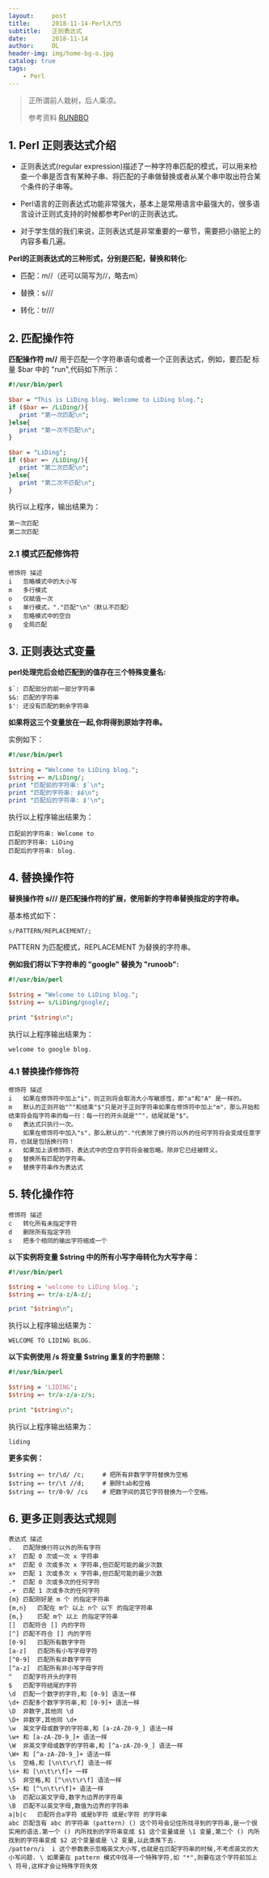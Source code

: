 ```yaml
---
layout:     post
title:      2018-11-14-Perl入门5
subtitle:   正则表达式
date:       2018-11-14
author:     DL
header-img: img/home-bg-o.jpg
catalog: true
tags:
    - Perl
---
```


> 正所谓前人栽树，后人乘凉。
> 
> 参考资料
> [RUNBBO](http://www.runoob.com/)

## 1. Perl 正则表达式介绍

- 正则表达式(regular expression)描述了一种字符串匹配的模式，可以用来检查一个串是否含有某种子串、将匹配的子串做替换或者从某个串中取出符合某个条件的子串等。

- Perl语言的正则表达式功能非常强大，基本上是常用语言中最强大的，很多语言设计正则式支持的时候都参考Perl的正则表达式。

- 对于学生信的我们来说，正则表达式是非常重要的一章节，需要把小骆驼上的内容多看几遍。

**Perl的正则表达式的三种形式，分别是匹配，替换和转化:**

- 匹配：m//（还可以简写为//，略去m）

- 替换：s///

- 转化：tr///

## 2. 匹配操作符
**匹配操作符 m//** 用于匹配一个字符串语句或者一个正则表达式，例如，要匹配 标量 $bar 中的 "run",代码如下所示：

```Perl
#!/usr/bin/perl
 
$bar = "This is LiDing blog. Welcome to LiDing blog.";
if ($bar =~ /LiDing/){
   print "第一次匹配\n";
}else{
   print "第一次不匹配\n";
}
 
$bar = "LiDing";
if ($bar =~ /LiDing/){
   print "第二次匹配\n";
}else{
   print "第二次不匹配\n";
}
```

执行以上程序，输出结果为：

	第一次匹配
	第二次匹配

### 2.1 模式匹配修饰符

	修饰符	描述
	i	忽略模式中的大小写
	m	多行模式
	o	仅赋值一次
	s	单行模式，"."匹配"\n"（默认不匹配）
	x	忽略模式中的空白
	g	全局匹配

## 3. 正则表达式变量
**perl处理完后会给匹配到的值存在三个特殊变量名:**

	$`: 匹配部分的前一部分字符串
	$&: 匹配的字符串
	$': 还没有匹配的剩余字符串
	
**如果将这三个变量放在一起,你将得到原始字符串。**

实例如下：

```Perl
#!/usr/bin/perl
 
$string = "Welcome to LiDing blog.";
$string =~ m/LiDing/;
print "匹配前的字符串: $`\n";
print "匹配的字符串: $&\n";
print "匹配后的字符串: $'\n";
```

执行以上程序输出结果为：

	匹配前的字符串: Welcome to 
	匹配的字符串: LiDing
	匹配后的字符串: blog.

## 4. 替换操作符
**替换操作符 s/// 是匹配操作符的扩展，使用新的字符串替换指定的字符串。**

基本格式如下：
	
	s/PATTERN/REPLACEMENT/;
PATTERN 为匹配模式，REPLACEMENT 为替换的字符串。

**例如我们将以下字符串的 "google" 替换为 "runoob":**

```Perl
#!/usr/bin/perl
 
$string = "Welcome to LiDing blog.";
$string =~ s/LiDing/google/;
 
print "$string\n";
```

执行以上程序输出结果为：

	welcome to google blog.

### 4.1 替换操作修饰符

	修饰符	描述
	i	如果在修饰符中加上"i"，则正则将会取消大小写敏感性，即"a"和"A" 是一样的。
	m	默认的正则开始"^"和结束"$"只是对于正则字符串如果在修饰符中加上"m"，那么开始和结束将会指字符串的每一行：每一行的开头就是"^"，结尾就是"$"。
	o	表达式只执行一次。
		如果在修饰符中加入"s"，那么默认的"."代表除了换行符以外的任何字符将会变成任意字符，也就是包括换行符！
	x	如果加上该修饰符，表达式中的空白字符将会被忽略，除非它已经被转义。
	g	替换所有匹配的字符串。
	e	替换字符串作为表达式

## 5. 转化操作符

	修饰符	描述
	c	转化所有未指定字符
	d	删除所有指定字符
	s	把多个相同的输出字符缩成一个

**以下实例将变量 $string 中的所有小写字母转化为大写字母：**

```Perl
#!/usr/bin/perl 

$string = 'welcome to LiDing blog.';
$string =~ tr/a-z/A-z/;

print "$string\n";
```

执行以上程序输出结果为：

	WELCOME TO LIDING BLOG.

**以下实例使用 /s 将变量 $string 重复的字符删除：**

```Perl
#!/usr/bin/perl
 
$string = 'LIDING';
$string =~ tr/a-z/a-z/s;
 
print "$string\n";
```

执行以上程序输出结果为：

	liding

**更多实例：**

	$string =~ tr/\d/ /c;     # 把所有非数字字符替换为空格
	$string =~ tr/\t //d;     # 删除tab和空格
	$string =~ tr/0-9/ /cs    # 把数字间的其它字符替换为一个空格。

## 6. 更多正则表达式规则

	表达式	描述
	.	匹配除换行符以外的所有字符
	x?	匹配 0 次或一次 x 字符串
	x*	匹配 0 次或多次 x 字符串,但匹配可能的最少次数
	x+	匹配 1 次或多次 x 字符串,但匹配可能的最少次数
	.*	匹配 0 次或多次的任何字符
	.+	匹配 1 次或多次的任何字符
	{m}	匹配刚好是 m 个 的指定字符串
	{m,n}	匹配在 m个 以上 n个 以下 的指定字符串
	{m,}	匹配 m个 以上 的指定字符串
	[]	匹配符合 [] 内的字符
	[^]	匹配不符合 [] 内的字符
	[0-9]	匹配所有数字字符
	[a-z]	匹配所有小写字母字符
	[^0-9]	匹配所有非数字字符
	[^a-z]	匹配所有非小写字母字符
	^	匹配字符开头的字符
	$	匹配字符结尾的字符
	\d	匹配一个数字的字符,和 [0-9] 语法一样
	\d+	匹配多个数字字符串,和 [0-9]+ 语法一样
	\D	非数字,其他同 \d
	\D+	非数字,其他同 \d+
	\w	英文字母或数字的字符串,和 [a-zA-Z0-9_] 语法一样
	\w+	和 [a-zA-Z0-9_]+ 语法一样
	\W	非英文字母或数字的字符串,和 [^a-zA-Z0-9_] 语法一样
	\W+	和 [^a-zA-Z0-9_]+ 语法一样
	\s	空格,和 [\n\t\r\f] 语法一样
	\s+	和 [\n\t\r\f]+ 一样
	\S	非空格,和 [^\n\t\r\f] 语法一样
	\S+	和 [^\n\t\r\f]+ 语法一样
	\b	匹配以英文字母,数字为边界的字符串
	\B	匹配不以英文字母,数值为边界的字符串
	a|b|c	匹配符合a字符 或是b字符 或是c字符 的字符串
	abc	匹配含有 abc 的字符串 (pattern) () 这个符号会记住所找寻到的字符串,是一个很实用的语法.第一个 () 内所找到的字符串变成 $1 这个变量或是 \1 变量,第二个 () 内所找到的字符串变成 $2 这个变量或是 \2 变量,以此类推下去.
	/pattern/i	i 这个参数表示忽略英文大小写,也就是在匹配字符串的时候,不考虑英文的大小写问题. \ 如果要在 pattern 模式中找寻一个特殊字符,如 "*",则要在这个字符前加上 \ 符号,这样才会让特殊字符失效
